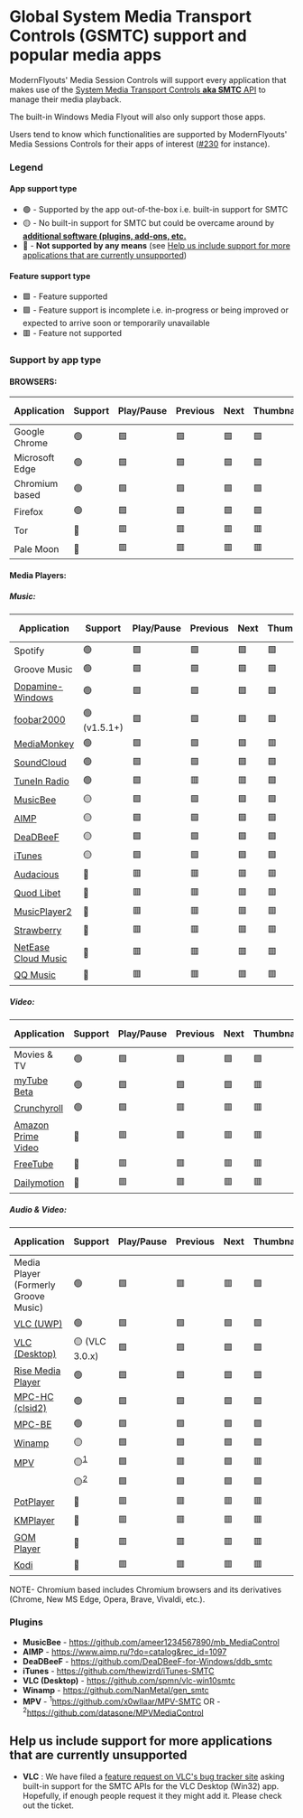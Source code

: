 # Global System Media Transport Controls (GSMTC) support and popular media apps

ModernFlyouts' Media Session Controls will support every application that makes use of the [System Media Transport Controls **aka SMTC** API](https://docs.microsoft.com/en-us/uwp/api/windows.media.systemmediatransportcontrols) to manage their media playback.

The built-in Windows Media Flyout will also only support those apps.

Users tend to know which functionalities are supported by ModernFlyouts' Media Sessions Controls for their apps of interest ([#230](https://github.com/ModernFlyouts-Community/ModernFlyouts/issues/230) for instance).


### Legend

#### App support type

- 🟢 - Supported by the app out-of-the-box i.e. built-in support for SMTC
- 🟡 - No built-in support for SMTC but could be overcame around by **[additional software (plugins, add-ons, etc.](#plugins)**
- 🔴 - **Not supported by any means** (see [Help us include support for more applications that are currently unsupported](#help-us-include-support-for-more-applications-that-are-currently-unsupported))

#### Feature support type

- 🟩 - Feature supported
- 🟪 - Feature support is incomplete i.e. in-progress or being improved or expected to arrive soon or temporarily unavailable
- 🟥 - Feature not supported


### Support by app type

#### BROWSERS:

| Application | Support | Play/Pause | Previous | Next | Thumbnail | Media Title | Media Artist | App Info | Shuffle | Repeat | Stop | Timeline information |
| --- | --- | ---| --- | --- | --- | --- | --- | --- | --- | --- | --- | --- |
| Google Chrome  | 🟢 | 🟩 | 🟩 | 🟩 | 🟩 | 🟩 | 🟩 | 🟪 | 🟥 | 🟥 | 🟥 | 🟥 |
| Microsoft Edge | 🟢 | 🟩 | 🟩 | 🟩 | 🟩 | 🟩 | 🟩 | 🟪 | 🟥 | 🟥 | 🟥 | 🟥 |
| Chromium based | 🟢 | 🟩 | 🟩 | 🟩 | 🟩 | 🟩 | 🟩 | 🟪 | 🟥 | 🟥 | 🟥 | 🟥 |
| Firefox        | 🟢 | 🟩 | 🟩 | 🟩 | 🟩 | 🟩 | 🟩 | 🟪 | 🟥 | 🟥 | 🟥 | 🟥 |
| Tor            | 🔴 | 🟥 | 🟥 | 🟥 | 🟥 | 🟥 | 🟥 | 🟥 | 🟥 | 🟥 | 🟥 | 🟥 |
| Pale Moon      | 🔴 | 🟥 | 🟥 | 🟥 | 🟥 | 🟥 | 🟥 | 🟥 | 🟥 | 🟥 | 🟥 | 🟥 |

#### Media Players:
##### Music:
| Application | Support | Play/Pause | Previous | Next | Thumbnail | Media Title | Media Artist | App Info | Shuffle | Repeat | Stop | Timeline information |
| --- | --- | ---| --- | --- | --- | --- | --- | --- | --- | --- | --- | --- |
| Spotify        | 🟢 | 🟩 | 🟩 | 🟩 | 🟩 | 🟩 | 🟩 | 🟪 | 🟩 | 🟩 | 🟩 | 🟩 |
| Groove Music   | 🟢 | 🟩 | 🟩 | 🟩 | 🟩 | 🟩 | 🟩 | 🟩 | 🟩 | 🟩 | 🟥 | 🟥 |
| [Dopamine-Windows](https://github.com/digimezzo/dopamine-windows) | 🟢 | 🟩 | 🟩 | 🟩 | 🟩 | 🟩 | 🟩 | 🟪 | 🟩 | 🟩 | 🟩 | 🟩 |
| [foobar2000](https://www.foobar2000.org/) | 🟢 (v1.5.1+) | 🟩 | 🟩 | 🟩 | 🟩 | 🟩 | 🟩 | 🟪 | 🟥 | 🟥 | 🟩 | 🟥 |
| [MediaMonkey](https://www.mediamonkey.com/download) | 🟢 | 🟩 | 🟩 | 🟩 | 🟥 | 🟩 | 🟩 | 🟩 | 🟥 | 🟥 | 🟥 | 🟥 |
| [SoundCloud](https://www.microsoft.com/store/productId/9NVJBT29B36L) | 🟢 | 🟩 | 🟩 | 🟩 | 🟩 | 🟩 | 🟩 | 🟪 | 🟥 | 🟥 | 🟩 | 🟥 |
| [TuneIn Radio](https://www.microsoft.com/store/productId/9WZDNCRFJ3SF) | 🟢 | 🟩 | 🟥 | 🟥 | 🟩 | 🟩 | 🟪 | 🟩 | 🟥 | 🟥 | 🟥 | 🟥 |
| [MusicBee](https://getmusicbee.com/downloads/) | 🟡 | 🟩 | 🟩 | 🟩 | 🟩 | 🟩 | 🟩 | 🟪 | 🟩 | 🟩 | 🟩 | 🟪 |
| [AIMP](https://www.aimp.ru/?do=download&os=windows) | 🟡 | 🟩 | 🟩 | 🟩 | 🟩 | 🟩 | 🟩 | 🟪 | 🟥 | 🟥 | 🟥 | 🟥 |
| [DeaDBeeF](https://deadbeef.sourceforge.io/download.html) | 🟡 | 🟩 | 🟩 | 🟩 | 🟪 | 🟩 | 🟩 | 🟩 | 🟥 | 🟥 | 🟥 | 🟥 |
| [iTunes](https://www.microsoft.com/store/productId/9PB2MZ1ZMB1S) | 🟡 | 🟩 | 🟩 | 🟩 | 🟩 | 🟩 | 🟩 | 🟪 | 🟥 | 🟥 | 🟩 | 🟥 |
| [Audacious](https://audacious-media-player.org/download) | 🔴 | 🟥 | 🟥 | 🟥 | 🟥 | 🟥 | 🟥 | 🟥 | 🟥 | 🟥 | 🟥 | 🟥 |
| [Quod Libet](https://quodlibet.readthedocs.io/en/latest/downloads.html) | 🔴 | 🟥 | 🟥 | 🟥 | 🟥 | 🟥 | 🟥 | 🟥 | 🟥 | 🟥 | 🟥 | 🟥 |
| [MusicPlayer2](https://github.com/zhongyang219/MusicPlayer2/) | 🔴 | 🟥 | 🟥 | 🟥 | 🟥 | 🟥 | 🟥 | 🟥 | 🟥 | 🟥 | 🟥 | 🟥 |
| [Strawberry](https://www.strawberrymusicplayer.org/#download) | 🔴 | 🟥 | 🟥 | 🟥 | 🟥 | 🟥 | 🟥 | 🟥 | 🟥 | 🟥 | 🟥 | 🟥 |
| [NetEase Cloud Music](https://music.163.com/#/download) | 🔴 | 🟥 | 🟥 | 🟥 | 🟥 | 🟥 | 🟥 | 🟥 | 🟥 | 🟥 | 🟥 | 🟥 |
| [QQ Music](https://y.qq.com/download) | 🔴 | 🟥 | 🟥 | 🟥 | 🟥 | 🟥 | 🟥 | 🟥 | 🟥 | 🟥 | 🟥 | 🟥 |

##### Video:
| Application | Support | Play/Pause | Previous | Next | Thumbnail | Media Title | Media Artist | App Info | Shuffle | Repeat | Stop | Timeline information |
| --- | --- | ---| --- | --- | --- | --- | --- | --- | --- | --- | --- | --- |
| Movies & TV    | 🟢 | 🟩 | 🟩 | 🟩 | 🟪 | 🟩 | 🟪 | 🟩 | 🟥 | 🟥 | 🟩 | 🟩 |
| [myTube Beta](https://www.microsoft.com/store/productId/9WZDNCRDT29J) | 🟢 | 🟩 | 🟩 | 🟩 | 🟥 | 🟩 | 🟩 | 🟩 | 🟥 | 🟥 | 🟩 | 🟥 |
| [Crunchyroll](https://www.microsoft.com/store/productId/9WZDNCRFJ15T) | 🟢 | 🟩 | 🟥 | 🟥 | 🟥 | 🟥 | 🟥 | 🟩 | 🟥 | 🟥 | 🟥 | 🟥 |
| [Amazon Prime Video](https://www.microsoft.com/store/productId/9P6RC76MSMMJ) | 🔴 | 🟥 | 🟥 | 🟥 | 🟥 | 🟥 | 🟥 | 🟥 | 🟥 | 🟥 | 🟥 | 🟥 |
| [FreeTube](https://freetubeapp.io/#download) | 🔴 | 🟥 | 🟥 | 🟥 | 🟥 | 🟥 | 🟥 | 🟥 | 🟥 | 🟥 | 🟥 | 🟥 |
| [Dailymotion](https://www.microsoft.com/store/productId/9WZDNCRFHX2X) | 🔴 | 🟥 | 🟥 | 🟥 | 🟥 | 🟥 | 🟥 | 🟥 | 🟥 | 🟥 | 🟥 | 🟥 |

##### Audio & Video:
| Application | Support | Play/Pause | Previous | Next | Thumbnail | Media Title | Media Artist | App Info | Shuffle | Repeat | Stop | Timeline information |
| --- | --- | ---| --- | --- | --- | --- | --- | --- | --- | --- | --- | --- |
| Media Player (Formerly Groove Music)  | 🟢 | 🟩 | 🟥 | 🟥 | 🟪 | 🟥 | 🟥 | 🟩 | 🟩 | 🟩 | 🟥 | 🟩 |
| [VLC (UWP)](https://www.microsoft.com/store/productId/9NBLGGH4VVNH) | 🟢 | 🟩 | 🟩 | 🟩 | 🟩 | 🟩 | 🟩 | 🟩 | 🟥 | 🟥 | 🟩 | 🟥 |
| [VLC (Desktop)](https://www.videolan.org/vlc/) | 🟡 (VLC 3.0.x)| 🟩 | 🟩 | 🟩 | 🟪 | 🟩 | 🟩 | 🟩 | 🟥 | 🟥 | 🟥 | 🟥 |
| [Rise Media Player](https://github.com/Rise-Software/Rise-Media-Player) | 🟢 | 🟩 | 🟩 | 🟩 | 🟩 | 🟩 | 🟩 | 🟩 | 🟪 | 🟩 | 🟪 | 🟩 |
| [MPC-HC (clsid2)](https://github.com/clsid2/mpc-hc) | 🟢 | 🟩 | 🟩 | 🟩 | 🟪 | 🟩 | 🟩 | 🟩 | 🟥 | 🟥 | 🟩 | 🟥 |
| [MPC-BE](https://sourceforge.net/projects/mpcbe/) | 🟢 | 🟩 | 🟩 | 🟩 | 🟪 | 🟩 | 🟩 | 🟩 | 🟥 | 🟥 | 🟥 | 🟥 |
| [Winamp](https://www.winamp.com/) | 🟡 | 🟩 | 🟩 | 🟩 | 🟪 | 🟩 | 🟩 | 🟩 | 🟥 | 🟥 | 🟥 | 🟥 |
| [MPV](https://mpv.io/installation/) | 🟡<sup>[1](#f1)</sup> | 🟩 | 🟥 | 🟩 | 🟥 | 🟩 | 🟩 | 🟪 | 🟥 | 🟥 | 🟥 | 🟥 |
|                                     | 🟡<sup>[2](#f2)</sup> | 🟩 | 🟩 | 🟩 | 🟩 | 🟩 | 🟩 | 🟪 | 🟥 | 🟥 | 🟥 | 🟥 |
| [PotPlayer](https://daumpotplayer.com/download/) | 🔴 | 🟥 | 🟥 | 🟥 | 🟥 | 🟥 | 🟥 | 🟥 | 🟥 | 🟥 | 🟥 | 🟥 |
| [KMPlayer](https://www.kmplayer.com/home) | 🔴 | 🟥 | 🟥 | 🟥 | 🟥 | 🟥 | 🟥 | 🟥 | 🟥 | 🟥 | 🟥 | 🟥 |
| [GOM Player](https://www.gomlab.com/download/) | 🔴 | 🟥 | 🟥 | 🟥 | 🟥 | 🟥 | 🟥 | 🟥 | 🟥 | 🟥 | 🟥 | 🟥 |
| [Kodi](https://www.microsoft.com/store/productId/9NBLGGH4T892) | 🔴 | 🟥 | 🟥 | 🟥 | 🟥 | 🟥 | 🟥 | 🟥 | 🟥 | 🟥 | 🟥 | 🟥 |

NOTE- Chromium based includes Chromium browsers and its derivatives (Chrome, New MS Edge, Opera, Brave, Vivaldi, etc.). 


### Plugins

- **MusicBee** - https://github.com/ameer1234567890/mb_MediaControl
- **AIMP** - https://www.aimp.ru/?do=catalog&rec_id=1097
- **DeaDBeeF** - https://github.com/DeaDBeeF-for-Windows/ddb_smtc
- **iTunes** - https://github.com/thewizrd/iTunes-SMTC 
- **VLC (Desktop)** - https://github.com/spmn/vlc-win10smtc
- **Winamp** - https://github.com/NanMetal/gen_smtc
- **MPV** - <sup><a name="f1">1</a></sup>https://github.com/x0wllaar/MPV-SMTC OR
          - <sup><a name="f2">2</a></sup>https://github.com/datasone/MPVMediaControl

## Help us include support for more applications that are currently unsupported

- **VLC** : We have filed a [feature request on VLC's bug tracker site](https://trac.videolan.org/vlc/ticket/25258#ticket) asking built-in support for the SMTC APIs for the VLC Desktop (Win32) app.
Hopefully, if enough people request it they might add it. Please check out the ticket.
